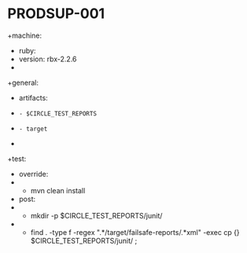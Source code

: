 # PRODSUP-001
+machine:
 +  ruby:
 +    version: rbx-2.2.6
 +
 +general:
 +   artifacts:
 +     - $CIRCLE_TEST_REPORTS
 +     - target
 +     
 +test:
 +  override:
 +    - mvn clean install
 +  post:
 +    - mkdir -p $CIRCLE_TEST_REPORTS/junit/
 +    - find . -type f -regex ".*/target/failsafe-reports/.*xml" -exec cp {} $CIRCLE_TEST_REPORTS/junit/ \;
